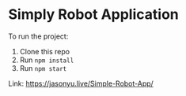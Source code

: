 # Simply Robot Application
To run the project:

1. Clone this repo
2. Run `npm install`
3. Run `npm start`

Link: https://jasonyu.live/Simple-Robot-App/
